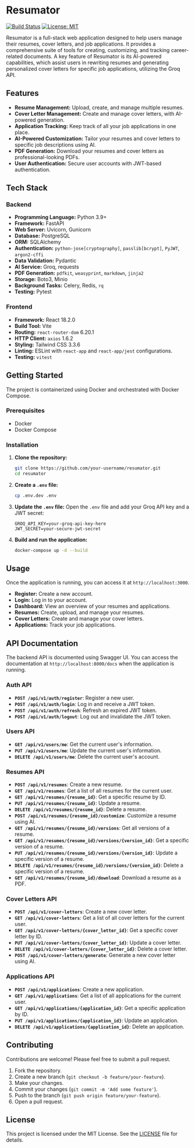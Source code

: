# Resumator

[![Build Status](https://img.shields.io/travis/com/your-username/resumator.svg?style=flat-square)](https://travis-ci.com/your-username/resumator)
[![License: MIT](https://img.shields.io/badge/License-MIT-yellow.svg?style=flat-square)](https://opensource.org/licenses/MIT)

Resumator is a full-stack web application designed to help users manage their resumes, cover letters, and job applications. It provides a comprehensive suite of tools for creating, customizing, and tracking career-related documents. A key feature of Resumator is its AI-powered capabilities, which assist users in rewriting resumes and generating personalized cover letters for specific job applications, utilizing the Groq API.

## Features

*   **Resume Management:** Upload, create, and manage multiple resumes.
*   **Cover Letter Management:** Create and manage cover letters, with AI-powered generation.
*   **Application Tracking:** Keep track of all your job applications in one place.
*   **AI-Powered Customization:** Tailor your resumes and cover letters to specific job descriptions using AI.
*   **PDF Generation:** Download your resumes and cover letters as professional-looking PDFs.
*   **User Authentication:** Secure user accounts with JWT-based authentication.

## Tech Stack

### Backend

*   **Programming Language:** Python 3.9+
*   **Framework:** FastAPI
*   **Web Server:** Uvicorn, Gunicorn
*   **Database:** PostgreSQL
*   **ORM:** SQLAlchemy
*   **Authentication:** `python-jose[cryptography]`, `passlib[bcrypt]`, `PyJWT`, `argon2-cffi`
*   **Data Validation:** Pydantic
*   **AI Service:** Groq, requests
*   **PDF Generation:** `pdfkit`, `weasyprint`, `markdown`, `jinja2`
*   **Storage:** Boto3, Minio
*   **Background Tasks:** Celery, Redis, `rq`
*   **Testing:** Pytest

### Frontend

*   **Framework:** React 18.2.0
*   **Build Tool:** Vite
*   **Routing:** `react-router-dom` 6.20.1
*   **HTTP Client:** `axios` 1.6.2
*   **Styling:** Tailwind CSS 3.3.6
*   **Linting:** ESLint with `react-app` and `react-app/jest` configurations.
*   **Testing:** `vitest`

## Getting Started

The project is containerized using Docker and orchestrated with Docker Compose.

### Prerequisites

*   Docker
*   Docker Compose

### Installation

1.  **Clone the repository:**
    ```bash
    git clone https://github.com/your-username/resumator.git
    cd resumator
    ```
2.  **Create a `.env` file:**
    ```bash
    cp .env.dev .env
    ```
3.  **Update the `.env` file:**
    Open the `.env` file and add your Groq API key and a JWT secret:
    ```
    GROQ_API_KEY=your-groq-api-key-here
    JWT_SECRET=your-secure-jwt-secret
    ```
4.  **Build and run the application:**
    ```bash
    docker-compose up -d --build
    ```

## Usage

Once the application is running, you can access it at `http://localhost:3000`.

*   **Register:** Create a new account.
*   **Login:** Log in to your account.
*   **Dashboard:** View an overview of your resumes and applications.
*   **Resumes:** Create, upload, and manage your resumes.
*   **Cover Letters:** Create and manage your cover letters.
*   **Applications:** Track your job applications.

## API Documentation

The backend API is documented using Swagger UI. You can access the documentation at `http://localhost:8000/docs` when the application is running.

### Auth API

*   **`POST /api/v1/auth/register`**: Register a new user.
*   **`POST /api/v1/auth/login`**: Log in and receive a JWT token.
*   **`POST /api/v1/auth/refresh`**: Refresh an expired JWT token.
*   **`POST /api/v1/auth/logout`**: Log out and invalidate the JWT token.

### Users API

*   **`GET /api/v1/users/me`**: Get the current user's information.
*   **`PUT /api/v1/users/me`**: Update the current user's information.
*   **`DELETE /api/v1/users/me`**: Delete the current user's account.

### Resumes API

*   **`POST /api/v1/resumes`**: Create a new resume.
*   **`GET /api/v1/resumes`**: Get a list of all resumes for the current user.
*   **`GET /api/v1/resumes/{resume_id}`**: Get a specific resume by ID.
*   **`PUT /api/v1/resumes/{resume_id}`**: Update a resume.
*   **`DELETE /api/v1/resumes/{resume_id}`**: Delete a resume.
*   **`POST /api/v1/resumes/{resume_id}/customize`**: Customize a resume using AI.
*   **`GET /api/v1/resumes/{resume_id}/versions`**: Get all versions of a resume.
*   **`GET /api/v1/resumes/{resume_id}/versions/{version_id}`**: Get a specific version of a resume.
*   **`PUT /api/v1/resumes/{resume_id}/versions/{version_id}`**: Update a specific version of a resume.
*   **`DELETE /api/v1/resumes/{resume_id}/versions/{version_id}`**: Delete a specific version of a resume.
*   **`GET /api/v1/resumes/{resume_id}/download`**: Download a resume as a PDF.

### Cover Letters API

*   **`POST /api/v1/cover-letters`**: Create a new cover letter.
*   **`GET /api/v1/cover-letters`**: Get a list of all cover letters for the current user.
*   **`GET /api/v1/cover-letters/{cover_letter_id}`**: Get a specific cover letter by ID.
*   **`PUT /api/v1/cover-letters/{cover_letter_id}`**: Update a cover letter.
*   **`DELETE /api/v1/cover-letters/{cover_letter_id}`**: Delete a cover letter.
*   **`POST /api/v1/cover-letters/generate`**: Generate a new cover letter using AI.

### Applications API

*   **`POST /api/v1/applications`**: Create a new application.
*   **`GET /api/v1/applications`**: Get a list of all applications for the current user.
*   **`GET /api/v1/applications/{application_id}`**: Get a specific application by ID.
*   **`PUT /api/v1/applications/{application_id}`**: Update an application.
*   **`DELETE /api/v1/applications/{application_id}`**: Delete an application.

## Contributing

Contributions are welcome! Please feel free to submit a pull request.

1.  Fork the repository.
2.  Create a new branch (`git checkout -b feature/your-feature`).
3.  Make your changes.
4.  Commit your changes (`git commit -m 'Add some feature'`).
5.  Push to the branch (`git push origin feature/your-feature`).
6.  Open a pull request.

## License

This project is licensed under the MIT License. See the [LICENSE](LICENSE) file for details.